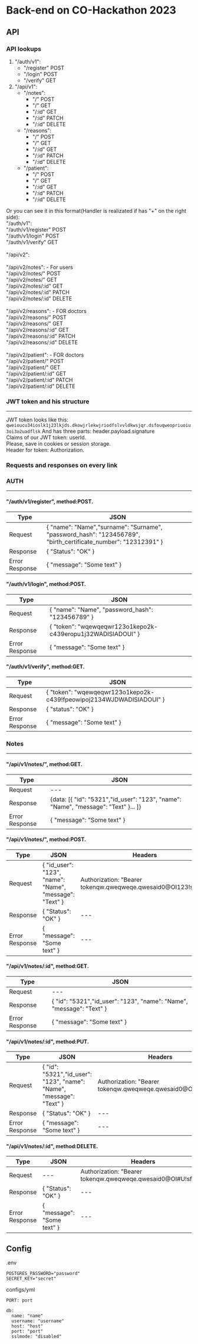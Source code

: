 # Back-end on CO-Hackathon 2023
## API

### API lookups
1. "/auth/v1":
    -   "/register"   POST
    -   "/login"      POST
    -   "/verify"     GET    
2. "/api/v1":
      - "/notes":
          - "/"       POST
          - "/"       GET
          - "/:id"    GET
          - "/:id"    PATCH
          - "/:id"    DELETE
      - "/reasons":
          - "/"       POST
          - "/"       GET
          - "/:id"    GET
          - "/:id"    PATCH
          - "/:id"    DELETE
      - "/patient":
          - "/"       POST
          - "/"       GET
          - "/:id"    GET
          - "/:id"    PATCH
          - "/:id"    DELETE
         
Or you can see it in this format(Handler is realizated if has "+" on the right side):<br>
"/auth/v1":<br>
"/auth/v1/register"                  POST<br>
"/auth/v1/login"                     POST<br>
"/auth/v1/verify"                    GET<br>
<br>
"/api/v2":<br>
<br>
"/api/v2/notes": - For users<br>
"/api/v2/notes/"                     POST<br>
"/api/v2/notes/"                     GET<br>
"/api/v2/notes/:id"                  GET<br>
"/api/v2/notes/:id"                  PATCH<br>
"/api/v2/notes/:id"                  DELETE<br>
<br>
"/api/v2/reasons": - FOR doctors<br>
"/api/v2/reasons/"                   POST<br>
"/api/v2/reasons/"                   GET<br>
"/api/v2/reasons/:id"                GET<br>
"/api/v2/reasons/:id"                PATCH<br>
"/api/v2/reasons/:id"                DELETE<br>
<br>
"/api/v2/patient": - FOR doctors<br>
"/api/v2/patient/"                   POST<br>
"/api/v2/patient/"                   GET<br>
"/api/v2/patient/:id"                GET<br>
"/api/v2/patient/:id"                PATCH<br>
"/api/v2/patient/:id"                DELETE<br>

<h3>JWT token and his structure</h3>
<hr>
JWT token looks like this:
<code>qweioucu34ioslk1j23lkjds.dkowjrlekwjriodfslvvldkwsjqr.dsfouqweopriuoiu3oi3o2uadflsk</code>
And has three parts: header.payload.signature<br>
Claims of our JWT token: userId.<br>
Please, save in cookies or session storage. <br>
Header for token: Authorization.<br> 

<h3>Requests and responses on every link</h3>
<h3>AUTH</h3>
<hr>
<h4>"/auth/v1/register", method:POST.</h4>


Type | JSON 
--- | ---
Request | { "name": "Name","surname": "Surname", "password_hash": "123456789", "birth_certificate_number": "12312391" }
Response | { "Status": "OK" } 
Error Response | { "message": "Some text" } 

<h4>"/auth/v1/login", method:POST.</h4>

Type | JSON 
--- | ---
Request | { "name": "Name", "password_hash": "123456789" }
Response | { "token": "wqewqeqwr123o1kepo2k-c439eropu1j32WADISIADOUI" }
Error Response | { "message": "Some text" } 

<h4>"/auth/v1/verify", method:GET.</h4>

Type | JSON 
--- | --- 
Request | { "token": "wqewqeqwr123o1kepo2k-c439!fpeowipoj2134WJDWADISIADOUI" }
Response | { "status": "OK" } 
Error Response | { "message": "Some text" } | Headers

<h3>Notes</h3>
<hr>
<h4>"/api/v1/notes/", method:GET.</h4>

Type | JSON |
--- | --- |
Request | --- |
Response | {data: [{ "id": "5321","id_user": "123", "name": "Name", "message": "Text" }... ]}
Error Response | { "message": "Some text" }

<h4>"/api/v1/notes/", method:POST.</h4>

Type | JSON | Headers 
--- | --- | --- 
Request | { "id_user": "123", "name": "Name", "message": "Text" } | Authorization: "Bearer tokenqw.qweqweqe.qwesaid0@OI123!sf09a" 
Response | { "Status": "OK" }| --- 
Error Response | { "message": "Some text" } | --- 

<h4>"/api/v1/notes/:id", method:GET.</h4>

Type | JSON
--- | --- 
Request | --- 
Response | { "id": "5321","id_user": "123", "name": "Name", "message": "Text" } 
Error Response | { "message": "Some text" } 

<h4>"/api/v1/notes/:id", method:PUT.</h4>

Type | JSON | Headers 
--- | --- | --- 
Request | { "id": "5321","id_user": "123", "name": "Name", "message": "Text" } | Authorization: "Bearer tokenqw.qweqweqe.qwesaid0@OI#U!sf09a" 
Response | { "Status": "OK" } | --- 
Error Response | { "message": "Some text" } | --- 

<h4>"/api/v1/notes/:id", method:DELETE.</h4>

Type | JSON | Headers 
--- | --- | --- 
Request | --- | Authorization: "Bearer tokenqw.qweqweqe.qwesaid0@OI#U!sf09a" 
Response | { "Status": "OK" } | --- 
Error Response | { "message": "Some text" } | --- 


## Config
.env
```
POSTGRES_PASSWORD="password"
SECRET_KEY="secret"
```

configs/yml
```
PORT: port

db:
  name: "name"
  username: "username"
  host: "host"
  port: "port"
  sslmode: "disabled"
```